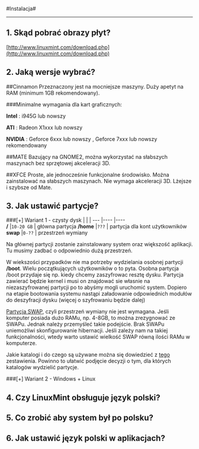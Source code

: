 #Instalacja#
*************

## 1. Skąd pobrać obrazy płyt?
[http://www.linuxmint.com/download.php](http://www.linuxmint.com/download.php)
## 2. Jaką wersje wybrać?
  
    
##Cinnamon
Przeznaczony jest na mocniejsze maszyny. Duży apetyt na RAM (minimum 1GB rekomendowany).
      
###Minimalne wymagania dla kart graficznych:

__Intel__ : i945G lub nowszy

__ATI__ : Radeon X1xxx lub nowszy

__NVIDIA__ : Geforce 6xxx lub nowszy , Geforce 7xxx lub nowszy rekomendowany


##MATE
Bazujący na GNOME2, można wykorzystać na słabszych maszynach bez sprzętowej akceleracji 3D.

##XFCE
Proste, ale jednocześnie funkcjonalne środowisko. Można zainstalować na słabszych maszynach.
Nie wymaga akceleracji 3D. Lżejsze i szybsze od Mate.

## 3. Jak ustawić partycje?
###[+] Wariant 1 - czysty dysk
|           |           |
---         |----       |----   
__/__       |`10-20 GB` | główna partycja
__/home__   |`???`      | partycja dla kont użytkowników
__swap__    |`0-??`     | przestrzeń wymiany

Na głównej partycji zostanie zainstalowany system oraz większość aplikacji. Tu musimy zadbać o odpowiednio dużą przestrzeń.

W wiekszości przypadków nie ma potrzeby wydzielania osobnej partycji __/boot__. Wielu początkujących użytkowników o to pyta.
Osobna partycja /boot przydaje się np. kiedy chcemy zaszyfrowac resztę dysku. Partycja zawierać będzie kernel i musi on znajdować sie własnie na niezaszyfrowanej partycji po to abyśmy mogli uruchomić system. Dopiero na etapie bootowania systemu nastąpi załadowanie odpowiednich modułów do deszyfracji dysku (więcej o szyfrowaniu będzie dalej)
  
[Partycja SWAP](http://pl.wikipedia.org/wiki/Partycja_wymiany), czyli przestrzeń wymiany nie jest wymagana. Jeśli komputer posiada dużo RAMu, np. 4-8GB, to można zrezygnować ze SWAPu.
Jednak należy przemyśleć takie podejście. Brak SWAPu uniemożliwi skonfigurowanie hibernacji.
Jeśli zależy nam na takiej funkcjonalności, wtedy warto ustawić wielkość SWAP równą ilości RAMu w komputerze.

Jakie katalogi i do czego są używane można się dowiedzieć z [tego](http://pl.wikibooks.org/wiki/Linux/System_plik%C3%B3w/Drzewo_katalog%C3%B3w) zestawienia.
Powinno to ułatwić podjęcie decyzji o tym, dla których katalogów wydzielić partycje.

###[+] Wariant 2 - Windows + Linux

 


## 4. Czy LinuxMint obsługuje język polski?
## 5. Co zrobić aby system był po polsku?
## 6. Jak ustawić język polski w aplikacjach?

